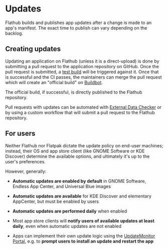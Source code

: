 # Updates

Flathub builds and publishes app updates after a change is made to an app's manifest. The exact time to publish can vary depending on the backlog.

## Creating updates

Updating an application on Flathub (unless it is a direct-upload) is done by submitting a pull
request to the application repository on GitHub. Once the pull request is submitted, a [test
build](/docs/for-app-authors/maintenance#test-builds-and-pull-requests) will be triggered
against it. Once that is successful and the CI passes, the maintainers can merge the pull request
which will create an "official build" on [Buildbot](/docs/for-app-authors/maintenance#buildbot).

The official build, if successful, is directly published to the Flathub repository.

Pull requests with updates can be automated with [External Data Checker](/docs/for-app-authors/external-data-checker)
or by using a custom workflow that will submit a pull request to the Flathub repository.

## For users

Neither Flathub nor Flatpak dictate the update policy on end-user machines; instead, their OS and app store client (like GNOME Software or KDE Discover) determine the available options, and ultimately it's up to the user's preferences.

However, generally:

- **Automatic updates are enabled by default** in GNOME Software, Endless App Center, and Universal Blue images

- **Automatic updates are available** for KDE Discover and elementary AppCenter, but must be enabled by users

- **Automatic updates are performed daily** when enabled

- Most app store clients will **notify users of available updates at least daily**, even when automatic updates are not enabled

- Apps can implement their own update logic using the [UpdateMonitor Portal](https://docs.flatpak.org/en/latest/portal-api-reference.html#gdbus-interface-org-freedesktop-portal-Flatpak-UpdateMonitor), e.g. to **prompt users to install an update and restart the app**
